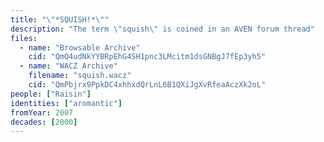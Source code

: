 ```yaml
---
title: "\"*SQUISH!*\""
description: "The term \"squish\" is coined in an AVEN forum thread"
files:
  - name: "Browsable Archive"
    cid: "QmQ4udNkYYBRpEhG4SH1pnc3LMcitm1dsGNBgJ7fEp3yh5"
  - name: "WACZ Archive"
    filename: "squish.wacz"
    cid: "QmPbjrx9PpkDC4xhhxdQrLnL6B1QXiJgXvRfeaAczXk2oL"
people: ["Raisin"]
identities: ["aromantic"]
fromYear: 2007
decades: [2000]
---
```

